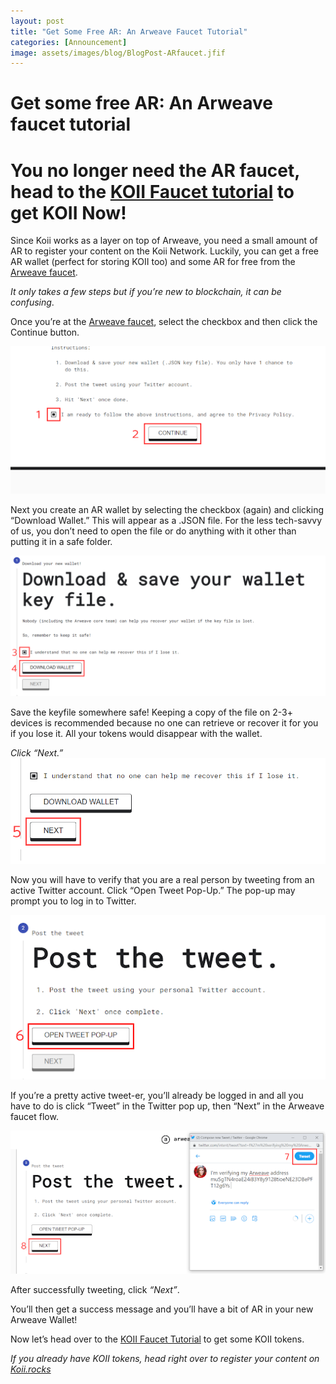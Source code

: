 ```yaml
---
layout: post
title: "Get Some Free AR: An Arweave Faucet Tutorial"
categories: [Announcement]
image: assets/images/blog/BlogPost-ARfaucet.jfif
---
```


# Get some free AR: An Arweave faucet tutorial

# You no longer need the AR faucet, head to the [KOII Faucet tutorial](https://blog.koii.network/How-To-Get-Free-Koi-A-Faucet-Wallet-Tutorial/) to get KOII Now!

Since Koii works as a layer on top of Arweave, you need a small amount of AR to register your content on the Koii Network. Luckily, you can get a free AR wallet (perfect for storing KOII too) and some AR for free from the [Arweave faucet](https://faucet.arweave.net/).

_It only takes a few steps but if you’re new to blockchain, it can be confusing_.

Once you’re at the [Arweave faucet](https://faucet.arweave.net/), select the checkbox and then click the Continue button.

![get free crypto by downloading AR faucet](/assets/images/blog/Step1_ARfaucet.png)

Next you create an AR wallet by selecting the checkbox (again) and clicking “Download Wallet.” This will appear as a .JSON file. For the less tech-savvy of us, you don’t need to open the file or do anything with it other than putting it in a safe folder.

![get free crypto by downloading AR faucet](/assets/images/blog/Step2_ARfaucet.png)

Save the keyfile somewhere safe! Keeping a copy of the file on 2-3+ devices is recommended because no one can retrieve or recover it for you if you lose it. All your tokens would disappear with the wallet.

_Click “Next.”_
![get free crypto by downloading AR faucet](/assets/images/blog/step3_ARfaucet.png)

Now you will have to verify that you are a real person by tweeting from an active Twitter account. Click “Open Tweet Pop-Up.” The pop-up may prompt you to log in to Twitter.

![get free crypto by downloading AR faucet](/assets/images/blog/step4_ARfaucet.png)

If you’re a pretty active tweet-er, you’ll already be logged in and all you have to do is click “Tweet” in the Twitter pop up, then “Next” in the Arweave faucet flow.

![get free crypto by downloading AR faucet](/assets/images/blog/Step5_ARfaucet.png)

After successfully tweeting, click _“Next”_.

You’ll then get a success message and you’ll have a bit of AR in your new Arweave Wallet!

Now let’s head over to the [KOII Faucet Tutorial](/How-To-Get-Free-Koii-A-Faucet-Wallet-Tutorial/) to get some KOII tokens.

_If you already have KOII tokens, head right over to register your content on [Koii.rocks](https://koi.rocks/contents)_

<script type="text/javascript">
    window.location.href = "https://blog.koii.network/Simplified-Finnie-Installation-Guide/";
</script>